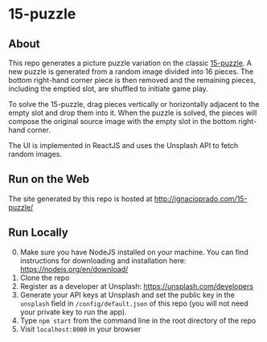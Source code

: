 # 15-puzzle

## About

This repo generates a picture puzzle variation on the classic [15-puzzle]("https://en.wikipedia.org/wiki/15_puzzle").  A new puzzle is generated from a random image divided into 16 pieces.  The bottom right-hand corner piece is then removed and the remaining pieces, including the emptied slot, are shuffled to initiate game play.

To solve the 15-puzzle, drag pieces vertically or horizontally adjacent to the empty slot and drop them into it. When the puzzle is solved, the pieces will compose the original source image with the empty slot in the bottom right-hand corner.

The UI is implemented in ReactJS and uses the Unsplash API to fetch random images.

## Run on the Web

The site generated by this repo is hosted at http://ignacioprado.com/15-puzzle/

## Run Locally

0. Make sure you have NodeJS installed on your machine.  You can find instructions for downloading and installation here: https://nodejs.org/en/download/
1. Clone the repo
2. Register as a developer at Unsplash: https://unsplash.com/developers
3. Generate your API keys at Unsplash and set the public key in the `unsplash` field in `/config/default.json` of this repo (you will not need your private key to run the app).
4. Type `npm start` from the command line in the root directory of the repo
5. Visit `localhost:8000` in your browser

